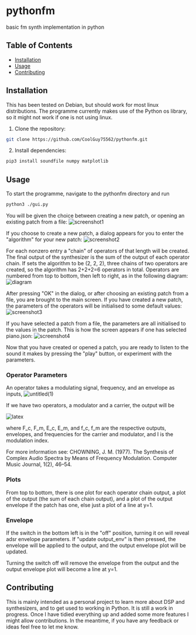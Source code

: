 # pythonfm
basic fm synth implementation in python

## Table of Contents
- [Installation](#installation)
- [Usage](#usage)
- [Contributing](#contributing)

## Installation
This has been tested on Debian, but should work for most linux distributions. The programme currently makes use of the Python os library, so it might not work if one is not using linux.
1. Clone the repository:
```bash
git clone https://github.com/CoolGuy75562/pythonfm.git
```
2. Install dependencies:
```bash
pip3 install soundfile numpy matplotlib
```
## Usage
To start the programme, navigate to the pythonfm directory and run
```bash
python3 ./gui.py
```
You will be given the choice between creating a new patch, or opening an existing patch from a file:
![screenshot1](https://github.com/user-attachments/assets/c0223d25-7e8e-4f68-abac-cc5fdeb66398)

If you choose to create a new patch, a dialog appears for you to enter the "algorithm" for your new patch:
![screenshot2](https://github.com/user-attachments/assets/d2d04a97-5468-489e-b073-9a38ab295220)

For each nonzero entry a "chain" of operators of that length will be created. The final output of the synthesizer is the sum of the output of each operator chain. If sets the algorithm to be (2, 2, 2), three chains of two operators are created, so the algorithm has 2+2+2=6 operators in total. Operators are numbered from top to bottom, then left to right, as in the following diagram:
![diagram](https://github.com/user-attachments/assets/6250adde-6b1c-42dd-bbfd-b951d9d9ede0)

After pressing "OK" in the dialog, or after choosing an existing patch from a file, you are brought to the main screen. If you have created a new patch, the parameters of the operators will be initialised to some default values:
![screenshot3](https://github.com/user-attachments/assets/9e339bff-6705-4c3e-8b58-967716a04194)

If you have selected a patch from a file, the parameters are all initialised to the values in the patch. This is how the screen appears if one has selected piano.json:
![screenshot4](https://github.com/user-attachments/assets/8baf9c6b-d0cd-4228-a8d2-c1cc00d98f94)

Now that you have created or opened a patch, you are ready to listen to the sound it makes by pressing the "play" button, or experiment with the parameters.

### Operator Parameters
An operator takes a modulating signal, frequency, and an envelope as inputs, 
![untitled(1)](https://github.com/user-attachments/assets/a953457b-4570-42da-b538-5eb278a7f60e)

If we have two operators, a modulator and a carrier, the output will be 

![latex](https://github.com/user-attachments/assets/3cd316f2-44dc-433c-acdc-6b4f06f8af58)

where F_c, F_m, E_c, E_m, and f_c, f_m are the respective outputs, envelopes, and frequencies for the carrier and modulator, and I is the modulation index.

For more information see:
CHOWNING, J. M. (1977). The Synthesis of Complex Audio Spectra by Means of Frequency Modulation. Computer Music Journal, 1(2), 46–54.

### Plots
From top to bottom, there is one plot for each operator chain output, a plot of the output (the sum of each chain output), and a plot of the output envelope if the patch has one, else just a plot of a line at y=1. 

### Envelope
If the switch in the bottom left is in the "off" position, turning it on will reveal adsr envelope parameters. If "update output_env" is then pressed, the envelope will be applied to the output, and the output envelope plot will be updated. 

Turning the switch off will remove the envelope from the output and the output envelope plot will become a line at y=1.

## Contributing
This is mainly intended as a personal project to learn more about DSP and synthesizers, and to get used to working in Python. It is still a work in progress. Once I have tidied everything up and added some more features I might allow contributions. In the meantime, if you have any feedback or ideas feel free to let me know.


